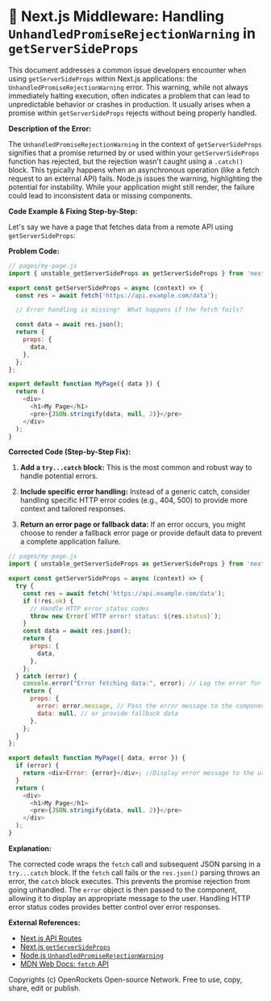 # 🐞 Next.js Middleware: Handling `UnhandledPromiseRejectionWarning` in `getServerSideProps`


This document addresses a common issue developers encounter when using `getServerSideProps` within Next.js applications: the `UnhandledPromiseRejectionWarning` error.  This warning, while not always immediately halting execution, often indicates a problem that can lead to unpredictable behavior or crashes in production.  It usually arises when a promise within `getServerSideProps` rejects without being properly handled.


**Description of the Error:**

The `UnhandledPromiseRejectionWarning` in the context of `getServerSideProps` signifies that a promise returned by or used within your `getServerSideProps` function has rejected, but the rejection wasn't caught using a `.catch()` block.  This typically happens when an asynchronous operation (like a fetch request to an external API) fails.  Node.js issues the warning, highlighting the potential for instability. While your application might still render, the failure could lead to inconsistent data or missing components.


**Code Example & Fixing Step-by-Step:**

Let's say we have a page that fetches data from a remote API using `getServerSideProps`:

**Problem Code:**

```javascript
// pages/my-page.js
import { unstable_getServerSideProps as getServerSideProps } from 'next';

export const getServerSideProps = async (context) => {
  const res = await fetch('https://api.example.com/data');

  // Error handling is missing!  What happens if the fetch fails?

  const data = await res.json();
  return {
    props: {
      data,
    },
  };
};

export default function MyPage({ data }) {
  return (
    <div>
      <h1>My Page</h1>
      <pre>{JSON.stringify(data, null, 2)}</pre>
    </div>
  );
}
```

**Corrected Code (Step-by-Step Fix):**

1. **Add a `try...catch` block:** This is the most common and robust way to handle potential errors.

2. **Include specific error handling:** Instead of a generic catch, consider handling specific HTTP error codes (e.g., 404, 500) to provide more context and tailored responses.

3. **Return an error page or fallback data:** If an error occurs, you might choose to render a fallback error page or provide default data to prevent a complete application failure.


```javascript
// pages/my-page.js
import { unstable_getServerSideProps as getServerSideProps } from 'next';

export const getServerSideProps = async (context) => {
  try {
    const res = await fetch('https://api.example.com/data');
    if (!res.ok) {
      // Handle HTTP error status codes
      throw new Error(`HTTP error! status: ${res.status}`);
    }
    const data = await res.json();
    return {
      props: {
        data,
      },
    };
  } catch (error) {
    console.error("Error fetching data:", error); // Log the error for debugging
    return {
      props: {
        error: error.message, // Pass the error message to the component
        data: null, // or provide fallback data
      },
    };
  }
};

export default function MyPage({ data, error }) {
  if (error) {
    return <div>Error: {error}</div>; //Display error message to the user.
  }
  return (
    <div>
      <h1>My Page</h1>
      <pre>{JSON.stringify(data, null, 2)}</pre>
    </div>
  );
}
```


**Explanation:**

The corrected code wraps the `fetch` call and subsequent JSON parsing in a `try...catch` block.  If the `fetch` call fails or the `res.json()` parsing throws an error, the `catch` block executes.  This prevents the promise rejection from going unhandled. The `error` object is then passed to the component, allowing it to display an appropriate message to the user.  Handling HTTP error status codes provides better control over error responses.


**External References:**

* [Next.js API Routes](https://nextjs.org/docs/api-routes/introduction)
* [Next.js `getServerSideProps`](https://nextjs.org/docs/basic-features/data-fetching/getserversideprops)
* [Node.js `UnhandledPromiseRejectionWarning`](https://nodejs.org/api/process.html#processonunhandledrejectionlistener)
* [MDN Web Docs: `fetch` API](https://developer.mozilla.org/en-US/docs/Web/API/Fetch_API)


Copyrights (c) OpenRockets Open-source Network. Free to use, copy, share, edit or publish.

